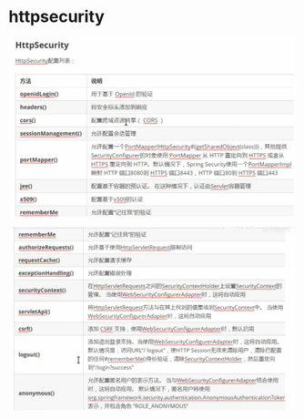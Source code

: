 # httpsecurity

![](../.gitbook/assets/image%20%28292%29.png)

![](../.gitbook/assets/image%20%28276%29.png)

